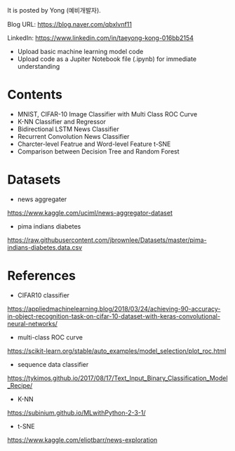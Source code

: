 
It is posted by Yong (예비개발자).

Blog URL: https://blog.naver.com/qbxlvnf11

LinkedIn: https://www.linkedin.com/in/taeyong-kong-016bb2154


- Upload basic machine learning model code
- Upload code as a Jupiter Notebook file (.ipynb) for immediate understanding


Contents
=============

- MNIST, CIFAR-10 Image Classifier with Multi Class ROC Curve
- K-NN Classifier and Regressor
- Bidirectional LSTM News Classifier
- Recurrent Convolution News Classifier
- Charcter-level Featrue and Word-level Feature t-SNE
- Comparison between Decision Tree and Random Forest

Datasets
=============

- news aggregater

https://www.kaggle.com/uciml/news-aggregator-dataset

- pima indians diabetes

https://raw.githubusercontent.com/jbrownlee/Datasets/master/pima-indians-diabetes.data.csv


References
=============

- CIFAR10 classifier

https://appliedmachinelearning.blog/2018/03/24/achieving-90-accuracy-in-object-recognition-task-on-cifar-10-dataset-with-keras-convolutional-neural-networks/

- multi-class ROC curve

https://scikit-learn.org/stable/auto_examples/model_selection/plot_roc.html

- sequence data classifier

https://tykimos.github.io/2017/08/17/Text_Input_Binary_Classification_Model_Recipe/

- K-NN

https://subinium.github.io/MLwithPython-2-3-1/

- t-SNE

https://www.kaggle.com/eliotbarr/news-exploration
